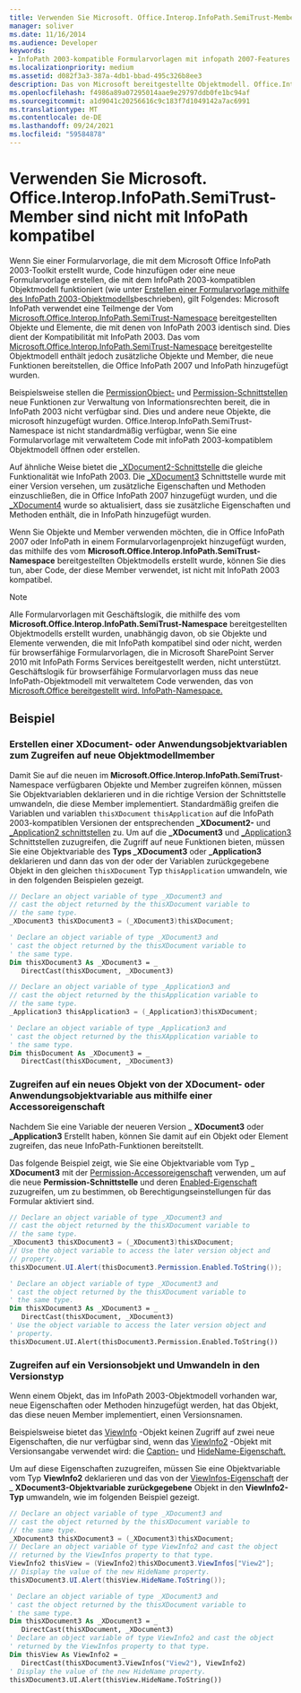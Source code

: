 ```yaml
---
title: Verwenden Sie Microsoft. Office.Interop.InfoPath.SemiTrust-Member sind nicht mit InfoPath kompatibel
manager: soliver
ms.date: 11/16/2014
ms.audience: Developer
keywords:
- InfoPath 2003-kompatible Formularvorlagen mit infopath 2007-Features
ms.localizationpriority: medium
ms.assetid: d082f3a3-387a-4db1-bbad-495c326b8ee3
description: Das von Microsoft bereitgestellte Objektmodell. Office.Interop.InfoPath.SemiTrust-Namespace enthält Objekte und Member, die neue Funktionen bereitstellen, die Office InfoPath 2007 und InfoPath hinzugefügt wurden.
ms.openlocfilehash: f4986a89a07295014aae9e29797ddb0fe1bc94af
ms.sourcegitcommit: a1d9041c20256616c9c183f7d1049142a7ac6991
ms.translationtype: MT
ms.contentlocale: de-DE
ms.lasthandoff: 09/24/2021
ms.locfileid: "59584878"
---
```

# <a name="use-microsoftofficeinteropinfopathsemitrust-members-not-compatible-with-infopath"></a>Verwenden Sie Microsoft. Office.Interop.InfoPath.SemiTrust-Member sind nicht mit InfoPath kompatibel

Wenn Sie einer Formularvorlage, die mit dem Microsoft Office InfoPath 2003-Toolkit erstellt wurde, Code hinzufügen oder eine neue Formularvorlage erstellen, die mit dem InfoPath 2003-kompatiblen Objektmodell funktioniert (wie unter [Erstellen einer Formularvorlage mithilfe des InfoPath 2003-Objektmodells](how-to-create-a-form-template-using-the-infopath-2003-object-model.md)beschrieben), gilt Folgendes: Microsoft InfoPath verwendet eine Teilmenge der Vom [Microsoft.Office.Interop.InfoPath.SemiTrust-Namespace](https://msdn.microsoft.com/library/Microsoft.Office.Interop.InfoPath.SemiTrust.aspx) bereitgestellten Objekte und Elemente, die mit denen von InfoPath 2003 identisch sind. Dies dient der Kompatibilität mit InfoPath 2003. Das vom [Microsoft.Office.Interop.InfoPath.SemiTrust-Namespace](https://msdn.microsoft.com/library/Microsoft.Office.Interop.InfoPath.SemiTrust.aspx) bereitgestellte Objektmodell enthält jedoch zusätzliche Objekte und Member, die neue Funktionen bereitstellen, die Office InfoPath 2007 und InfoPath hinzugefügt wurden. 
  
Beispielsweise stellen die [PermissionObject-](https://msdn.microsoft.com/library/Microsoft.Office.Interop.InfoPath.SemiTrust.PermissionObject.aspx) und [Permission-Schnittstellen](https://msdn.microsoft.com/library/Microsoft.Office.Interop.InfoPath.SemiTrust.Permission.aspx) neue Funktionen zur Verwaltung von Informationsrechten bereit, die in InfoPath 2003 nicht verfügbar sind. Dies und andere neue Objekte, die microsoft hinzugefügt wurden. Office.Interop.InfoPath.SemiTrust-Namespace ist nicht standardmäßig verfügbar, wenn Sie eine Formularvorlage mit verwaltetem Code mit infoPath 2003-kompatiblem Objektmodell öffnen oder erstellen. 
  
Auf ähnliche Weise bietet die [_XDocument2-Schnittstelle](https://msdn.microsoft.com/library/Microsoft.Office.Interop.InfoPath.SemiTrust._XDocument2.aspx) die gleiche Funktionalität wie InfoPath 2003. Die [_XDocument3](https://msdn.microsoft.com/library/Microsoft.Office.Interop.InfoPath.SemiTrust._XDocument3.aspx) Schnittstelle wurde mit einer Version versehen, um zusätzliche Eigenschaften und Methoden einzuschließen, die in Office InfoPath 2007 hinzugefügt wurden, und die [_XDocument4](https://msdn.microsoft.com/library/Microsoft.Office.Interop.InfoPath.SemiTrust._XDocument4.aspx) wurde so aktualisiert, dass sie zusätzliche Eigenschaften und Methoden enthält, die in InfoPath hinzugefügt wurden. 
  
Wenn Sie Objekte und Member verwenden möchten, die in Office InfoPath 2007 oder InfoPath in einem Formularvorlagenprojekt hinzugefügt wurden, das mithilfe des vom **Microsoft.Office.Interop.InfoPath.SemiTrust-Namespace** bereitgestellten Objektmodells erstellt wurde, können Sie dies tun, aber Code, der diese Member verwendet, ist nicht mit InfoPath 2003 kompatibel. 
  
> [!NOTE]
> Alle Formularvorlagen mit Geschäftslogik, die mithilfe des vom **Microsoft.Office.Interop.InfoPath.SemiTrust-Namespace** bereitgestellten Objektmodells erstellt wurden, unabhängig davon, ob sie Objekte und Elemente verwenden, die mit InfoPath kompatibel sind oder nicht, werden für browserfähige Formularvorlagen, die in Microsoft SharePoint Server 2010 mit InfoPath Forms Services bereitgestellt werden, nicht unterstützt. Geschäftslogik für browserfähige Formularvorlagen muss das neue InfoPath-Objektmodell mit verwaltetem Code verwenden, das von [Microsoft.Office bereitgestellt wird. InfoPath-Namespace.](https://msdn.microsoft.com/library/Microsoft.Office.InfoPath.aspx) 
  
## <a name="example"></a>Beispiel

### <a name="creating-an-xdocument-or-application-object-variable-to-access-new-object-model-members"></a>Erstellen einer XDocument- oder Anwendungsobjektvariablen zum Zugreifen auf neue Objektmodellmember

Damit Sie auf die neuen im **Microsoft.Office.Interop.InfoPath.SemiTrust**-Namespace verfügbaren Objekte und Member zugreifen können, müssen Sie Objektvariablen deklarieren und in die richtige Version der Schnittstelle umwandeln, die diese Member implementiert. Standardmäßig greifen die Variablen und variablen  `thisXDocument`  `thisApplication` auf die InfoPath 2003-kompatiblen Versionen der entsprechenden **_XDocument2-** und [_Application2 schnittstellen](https://msdn.microsoft.com/library/Microsoft.Office.Interop.InfoPath.SemiTrust._Application2.aspx) zu. Um auf die **_XDocument3** und [_Application3](https://msdn.microsoft.com/library/Microsoft.Office.Interop.InfoPath.SemiTrust._Application3.aspx) Schnittstellen zuzugreifen, die Zugriff auf neue Funktionen bieten, müssen Sie eine Objektvariable des **Typs _XDocument3** oder **_Application3** deklarieren und dann das von der oder der Variablen zurückgegebene Objekt in den gleichen  `thisXDocument` Typ  `thisApplication` umwandeln, wie in den folgenden Beispielen gezeigt. 
  
```cs
// Declare an object variable of type _XDocument3 and
// cast the object returned by the thisXDocument variable to
// the same type.
_XDocument3 thisXDocument3 = (_XDocument3)thisXDocument;
```

```vb
' Declare an object variable of type _XDocument3 and
' cast the object returned by the thisXDocument variable to
' the same type.
Dim thisXDocument3 As _XDocument3 = _
   DirectCast(thisXDocument, _XDocument3)
```

```cs
// Declare an object variable of type _Application3 and
// cast the object returned by the thisApplication variable to
// the same type.
_Application3 thisApplication3 = (_Application3)thisXDocument;
```

```vb
' Declare an object variable of type _Application3 and
' cast the object returned by the thisXApplication variable to
' the same type.
Dim thisDocument As _XDocument3 = _
   DirectCast(thisXDocument, _XDocument3)
```

### <a name="accessing-a-new-object-from-the-xdocument-or-application-object-variable-using-an-accessor-property"></a>Zugreifen auf ein neues Objekt von der XDocument- oder Anwendungsobjektvariable aus mithilfe einer Accessoreigenschaft

Nachdem Sie eine Variable der neueren Version _ **XDocument3** oder **_Application3** Erstellt haben, können Sie damit auf ein Objekt oder Element zugreifen, das neue InfoPath-Funktionen bereitstellt. 
  
Das folgende Beispiel zeigt, wie Sie eine Objektvariable vom Typ _ **XDocument3** mit der [Permission-Accessoreigenschaft](https://msdn.microsoft.com/library/Microsoft.Office.Interop.InfoPath.SemiTrust._XDocument3.Permission.aspx) verwenden, um auf die neue **Permission-Schnittstelle** und deren [Enabled-Eigenschaft](https://msdn.microsoft.com/library/Microsoft.Office.Interop.InfoPath.SemiTrust.Permission.Enabled.aspx) zuzugreifen, um zu bestimmen, ob Berechtigungseinstellungen für das Formular aktiviert sind. 
  
```cs
// Declare an object variable of type _XDocument3 and
// cast the object returned by the thisXDocument variable to
// the same type.
_XDocument3 thisXDocument3 = (_XDocument3)thisXDocument;
// Use the object variable to access the later version object and
// property.
thisXDocument.UI.Alert(thisDocument3.Permission.Enabled.ToString());
```

```vb
' Declare an object variable of type _XDocument3 and
' cast the object returned by the thisXDocument variable to
' the same type.
Dim thisXDocument3 As _XDocument3 = _
   DirectCast(thisXDocument, _XDocument3)
' Use the object variable to access the later version object and
' property.
thisXDocument.UI.Alert(thisDocument3.Permission.Enabled.ToString())
```

### <a name="accessing-a-versioned-object-and-casting-to-the-versioned-type"></a>Zugreifen auf ein Versionsobjekt und Umwandeln in den Versionstyp

Wenn einem Objekt, das im InfoPath 2003-Objektmodell vorhanden war, neue Eigenschaften oder Methoden hinzugefügt werden, hat das Objekt, das diese neuen Member implementiert, einen Versionsnamen.
  
Beispielsweise bietet das [ViewInfo](https://msdn.microsoft.com/library/Microsoft.Office.Interop.InfoPath.SemiTrust.ViewInfo.aspx) -Objekt keinen Zugriff auf zwei neue Eigenschaften, die nur verfügbar sind, wenn das [ViewInfo2](https://msdn.microsoft.com/library/Microsoft.Office.Interop.InfoPath.SemiTrust.ViewInfo2.aspx) -Objekt mit Versionsangabe verwendet wird: die [Caption-](https://msdn.microsoft.com/library/Microsoft.Office.Interop.InfoPath.SemiTrust.ViewInfo2.Caption.aspx) und [HideName-Eigenschaft.](https://msdn.microsoft.com/library/Microsoft.Office.Interop.InfoPath.SemiTrust.ViewInfo2.HideName.aspx) 
  
Um auf diese Eigenschaften zuzugreifen, müssen Sie eine Objektvariable vom Typ **ViewInfo2** deklarieren und das von der [ViewInfos-Eigenschaft](https://msdn.microsoft.com/library/Microsoft.Office.Interop.InfoPath.SemiTrust._XDocument3.ViewInfos.aspx) der _ **XDocument3-Objektvariable zurückgegebene** Objekt in den **ViewInfo2-Typ** umwandeln, wie im folgenden Beispiel gezeigt. 
  
```cs
// Declare an object variable of type _XDocument3 and
// cast the object returned by the thisXDocument variable to
// the same type.
_XDocument3 thisXDocument3 = (_XDocument3)thisXDocument;
// Declare an object variable of type ViewInfo2 and cast the object 
// returned by the ViewInfos property to that type.
ViewInfo2 thisView = (ViewInfo2)thisXDocument3.ViewInfos["View2"];
// Display the value of the new HideName property.
thisXDocument3.UI.Alert(thisView.HideName.ToString());
```

```vb
' Declare an object variable of type _XDocument3 and
' cast the object returned by the thisXDocument variable to
' the same type.
Dim thisXDocument3 As _XDocument3 = _
   DirectCast(thisXDocument, _XDocument3)
' Declare an object variable of type ViewInfo2 and cast the object 
' returned by the ViewInfos property to that type.
Dim thisView As ViewInfo2 = _
   DirectCast(thisXDocument3.ViewInfos("View2"), ViewInfo2)
' Display the value of the new HideName property.
thisXDocument3.UI.Alert(thisView.HideName.ToString())
```


